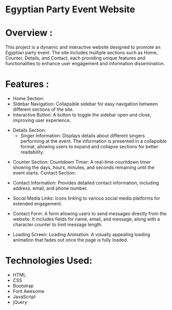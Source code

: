 # Egyptian Party Event Website

# Overview :
This project is a dynamic and interactive website designed to promote an Egyptian party event. The site includes multiple sections such as Home, Counter, Details, and Contact, each providing unique features and functionalities to enhance user engagement and information dissemination.

# Features :

- Home Section:
- Sidebar Navigation: Collapsible sidebar for easy navigation between different sections of the site.
- Interactive Button: A button to toggle the sidebar open and close, improving user experience.

* Details Section:
    - Singer Information: Displays details about different singers performing at the event. The information is presented in a collapsible format, allowing users to expand and collapse sections for better readability.
- Counter Section: Countdown Timer: A real-time countdown timer showing the days, hours, minutes, and seconds remaining until the event starts.
Contact Section:
- Contact Information: Provides detailed contact information, including address, email, and phone number.
- Social Media Links: Icons linking to various social media platforms for extended engagement.
- Contact Form: A form allowing users to send messages directly from the website. It includes fields for name, email, and message, along with a character counter to limit message length.

- Loading Screen: Loading Animation: A visually appealing loading animation that fades out once the page is fully loaded.

# Technologies Used:

- HTML
- CSS
- Bootstrap
- Font Awesome
- JavaScript
- jQuery
